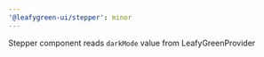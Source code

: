 ```yaml
---
'@leafygreen-ui/stepper': minor
---
```


Stepper component reads `darkMode` value from LeafyGreenProvider
